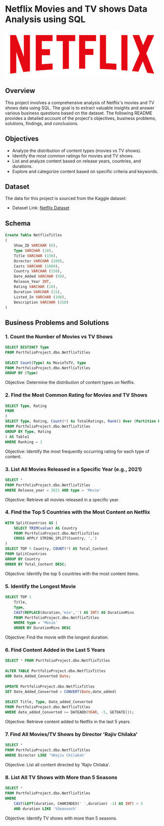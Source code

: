 # Netflix Movies and TV shows Data Analysis using SQL

![Netflix Logo](https://github.com/NoahPiercy/Netflix_SQL_Project/blob/main/logo.png)
## Overview
This project involves a comprehensive analysis of Netflix's movies and TV shows data using SQL. The goal is to extract valuable insights and answer various business questions based on the dataset. The following README provides a detailed account of the project's objectives, business problems, solutions, findings, and conclusions.
## Objectives
- Analyze the distribution of content types (movies vs TV shows).
- Identify the most common ratings for movies and TV shows.
- List and analyze content based on release years, countries, and durations.
- Explore and categorize content based on specific criteria and keywords.
## Dataset
The data for this project is sourced from the Kaggle dataset:
- Dataset Link: [Netflix Dataset](https://www.kaggle.com/datasets/shivamb/netflix-shows?resource=download)
## Schema
``` SQL
Create Table NetflixTitles
(
	Show_ID VARCHAR (6),
	Type VARCHAR (10),
	Title VARCHAR (150),
	Director VARCHAR (208),
	Casts VARCHAR (1000),
	Country VARCHAR (150),
	Date_Added VARCHAR (50),
	Release_Year INT,
	Rating VARCHAR (10),
	Duration VARCHAR (15),
	Listed_In VARCHAR (100),
	Description VARCHAR (250)
)
```
## Business Problems and Solutions
### 1. Count the Number of Movies vs TV Shows
``` SQL
SELECT DISTINCT Type
FROM PortfolioProject.dbo.NetflixTitles

SELECT Count(Type) As MovieToTV, type
FROM PortfolioProject.dbo.NetflixTitles
GROUP BY (Type)
```
Objective: Determine the distribution of content types on Netflix.
### 2. Find the Most Common Rating for Movies and TV Shows
``` SQL
SELECT Type, Rating
FROM
(
SELECT Type, Rating, Count(*) As TotalRatings, Rank() Over (Partition By Type ORDER BY Count(*) DESC) As Ranking
FROM PortfolioProject.dbo.NetflixTitles
GROUP BY Type, Rating
) AS Table1
WHERE Ranking = 1
```
Objective: Identify the most frequently occurring rating for each type of content.
### 3. List All Movies Released in a Specific Year (e.g., 2021)
``` SQL
SELECT *
FROM PortfolioProject.dbo.NetflixTitles
WHERE Release_year = 2021 AND type = 'Movie'
```
Objective: Retrieve all movies released in a specific year.
### 4. Find the Top 5 Countries with the Most Content on Netflix
``` SQL
WITH SplitCountries AS (
    SELECT TRIM(value) AS Country
    FROM PortfolioProject.dbo.NetflixTitles
    CROSS APPLY STRING_SPLIT(Country, ',')
)
SELECT TOP 5 Country, COUNT(*) AS Total_Content
FROM SplitCountries
GROUP BY Country
ORDER BY Total_Content DESC;
```
Objective: Identify the top 5 countries with the most content items.
### 5. Identify the Longest Movie
``` SQL
SELECT TOP 1
	Title,
	Type,
	CAST(REPLACE(duration,'min','') AS INT) AS DurationMins
	FROM PortfolioProject.dbo.NetflixTitles
	WHERE type = 'Movie' 
	ORDER BY DurationMins DESC
```
Objective: Find the movie with the longest duration.
### 6. Find Content Added in the Last 5 Years
``` SQL
SELECT * FROM PortfolioProject.dbo.NetflixTitles

ALTER TABLE PortfolioProject.dbo.NetflixTitles
ADD Date_Added_Converted Date;

UPDATE PortfolioProject.dbo.NetflixTitles
SET Date_Added_Converted = CONVERT(Date,date_added)

SELECT Title, Type, Date_added_Converted
FROM PortfolioProject.dbo.NetflixTitles
WHERE date_added_Converted >= DATEADD(YEAR, -5, GETDATE());
```
Objective: Retrieve content added to Netflix in the last 5 years.
### 7. Find All Movies/TV Shows by Director 'Rajiv Chilaka'
``` SQL
SELECT *
FROM PortfolioProject.dbo.NetflixTitles
WHERE Director LIKE '%Rajiv Chilaka%'
```
Objective: List all content directed by 'Rajiv Chilaka'.
### 8. List All TV Shows with More than 5 Seasons
``` SQL
SELECT *
FROM PortfolioProject.dbo.NetflixTitles
WHERE
	CAST(LEFT(duration, CHARINDEX(' ',duration) -1) AS INT) > 5
	AND duration LIKE '%Seasons%'
```
Objective: Identify TV shows with more than 5 seasons.







